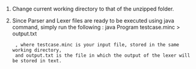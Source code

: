 1. Change current working directory to that of the unzipped folder. 
2. Since Parser and Lexer files are ready to be executed using java command, simply run the following :
				java Program testcase.minc > output.txt
				
		, where testcase.minc is your input file, stored in the same working directory,
		and output.txt is the file in which the output of the lexer will be stored in text.
		
